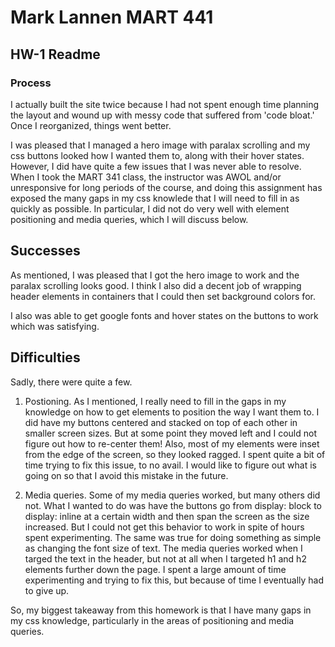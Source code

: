 # Mark Lannen MART 441
## HW-1 Readme
### Process

I actually built the site twice because I had not spent enough time planning the layout and wound up with messy code that suffered from 'code bloat.' Once I reorganized, things went better. 

I was pleased that I managed a hero image with paralax scrolling and my css buttons looked how I wanted them to, along with their hover states. However, I did have quite a few issues that I was never able to resolve. When I took the MART 341 class, the instructor was AWOL and/or unresponsive for long periods of the course, and doing this assignment has exposed the many gaps in my css knowlede that I will need to fill in as quickly as possible. In particular, I did not do very well with element positioning and media queries, which I will discuss below.  

## Successes

As mentioned, I was pleased that I got the hero image to work and the paralax scrolling looks good. I think I also did a decent job of wrapping header elements in containers that I could then set background colors for. 

I also was able to get google fonts and hover states on the buttons to work which was satisfying. 

## Difficulties

Sadly, there were quite a few. 

1. Postioning. As I mentioned, I really need to fill in the gaps in my knowledge on how to get elements to position the way I want them to. I did have my buttons centered and stacked on top of each other in smaller screen sizes. But at some point they moved left and I could not figure out how to re-center them!  Also, most of my elements were inset from the edge of the screen, so they looked ragged. I spent quite a bit of time trying to fix this issue, to no avail. I would like to figure out what is going on so that I avoid this mistake in the future.

2. Media queries. Some of my media queries worked, but many others did not. What I wanted to do was have the buttons go from display: block to display: inline at a certain width and then span the screen as the size increased. But I could not get this behavior to work in spite of hours spent experimenting. The same was true for doing something as simple as changing the font size of text. The media queries worked when I targed the text in the header, but not at all when I targeted h1 and h2 elements further down the page. I spent a large amount of time experimenting and trying to fix this, but because of time I eventually had to give up. 

So, my biggest takeaway from this homework is that I have many gaps in my css knowledge, particularly in the areas of positioning and media queries.  

